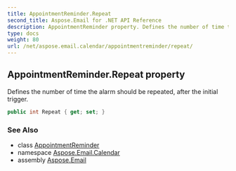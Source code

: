 ```yaml
---
title: AppointmentReminder.Repeat
second_title: Aspose.Email for .NET API Reference
description: AppointmentReminder property. Defines the number of time the alarm should be repeated after the initial trigger
type: docs
weight: 80
url: /net/aspose.email.calendar/appointmentreminder/repeat/
---
```

## AppointmentReminder.Repeat property

Defines the number of time the alarm should be repeated, after the initial trigger.

```csharp
public int Repeat { get; set; }
```

### See Also

* class [AppointmentReminder](../)
* namespace [Aspose.Email.Calendar](../../appointmentreminder/)
* assembly [Aspose.Email](../../../)


